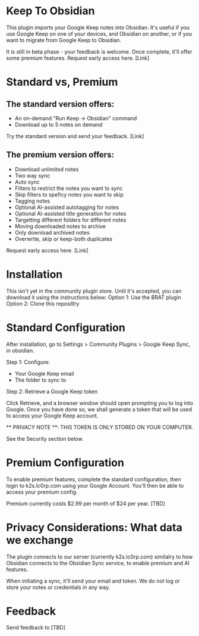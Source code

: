 
# Keep To Obsidian

This plugin imports your Google Keep notes into Obsidian. It's useful if you use Google Keep on one of your devices, and Obsidian on another, or if you want to migrate from Google Keep to Obsidian.

It is still in beta phase - your feedback is welcome. Once complete, it'll offer some premium features. Request early access here. [Link]

# Standard vs, Premium

## The standard version offers:

- An on-demand "Run Keep -> Obsidian" command
- Download up to 5 notes on demand

Try the standard version and send your feedback. [Link]

## The premium version offers:

- Download unlimited notes
- Two way sync
- Auto sync
- Filters to restrict the notes you want to sync
- Skip filters to speficy notes you want to skip
- Tagging notes
- Optional AI-assisted autotagging for notes
- Optional AI-assisted title generation for notes
- Targetting different folders for different notes
- Moving downloaded notes to archive
- Only download archived notes
- Overwrite, skip or keep-both duplicates

Request early access here. [Link]

# Installation

This isn't yet in the community plugin store. Until it's accepted, you can download it using the instructions below:
Option 1: Use the BRAT plugin
Option 2: Clone this repositlry 

# Standard Configuration

After installation, go to Settings > Community Plugins > Google Keep Sync, in obsidian.

Step 1: Configure:
- Your Google Keep email
- The folder to sync to

Step 2: Retrieve a Google Keep token

Click Retrieve, and a browser window should open prompting you to log into Google. Once you have done so, we shall generate a token that will be used to access your Google Keep account.

** PRIVACY NOTE **: THIS TOKEN IS ONLY STORED ON YOUR COMPUTER. 

See the Security section below.

# Premium Configuration

To enable premium features, complete the standard configuration, then login to k2s.lc0rp.com using your Google Account. You'll then be able to access your premium config.

Premium currently costs $2.99 per month of $24 per year. [TBD]

# Privacy Considerations: What data we exchange

The plugin connects to our server (currently k2s.lc0rp.com) similalry to how Obsidian connects to the Obsidian Sync service, to enable premium and AI features.

When initiating a sync, it'll send your email and token. We do not log or store your notes or credentials in any way.

# Feedback

Send feedback to [TBD]